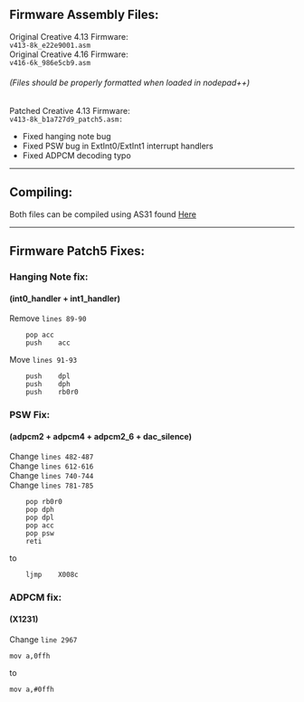 ## Firmware Assembly Files:<br>

Original Creative 4.13 Firmware:<br>
```v413-8k_e22e9001.asm```<br>
Original Creative 4.16 Firmware:<br>
```v416-6k_986e5cb9.asm```<br>
###### (Files should be properly formatted when loaded in nodepad++)<br>

Patched Creative 4.13 Firmware:<br>
```v413-8k_b1a727d9_patch5.asm:```
- Fixed hanging note bug
- Fixed PSW bug in ExtInt0/ExtInt1 interrupt handlers
- Fixed ADPCM decoding typo
---
## Compiling:
Both files can be compiled using AS31 found [Here](https://www.pjrc.com/tech/8051/tools/as31-doc.html)


---
## Firmware Patch5 Fixes:<br>
### Hanging Note fix:<br>
#### (int0_handler + int1_handler)<br>
Remove ```lines 89-90```<br>
```
    pop	acc
    push	acc
```
Move ```lines 91-93```<br>
```
    push	dpl
    push	dph
    push	rb0r0
```

### PSW Fix:<br>
#### (adpcm2 + adpcm4 + adpcm2_6 + dac_silence)<br>
Change ```lines 482-487```<br>
Change ```lines 612-616```<br>
Change ```lines 740-744```<br>
Change ```lines 781-785```<br>
```
    pop	rb0r0
    pop	dph
    pop	dpl
    pop	acc
    pop psw
    reti
```
to 
```
    ljmp	X008c
```
### ADPCM fix:<br>
#### (X1231)
Change ```line 2967```<br>
```
mov	a,0ffh
```
to
```
mov	a,#0ffh
```

